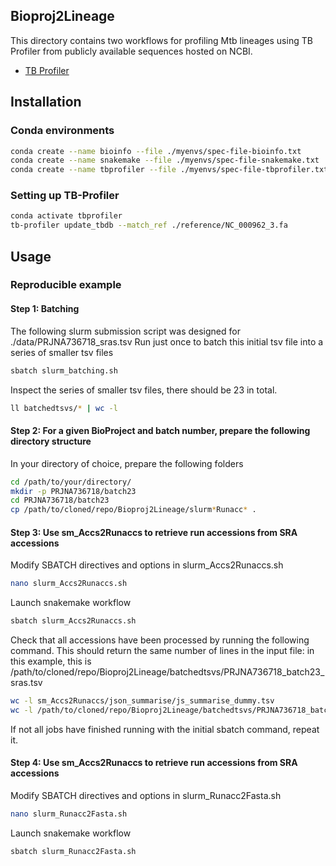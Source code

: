 ## Bioproj2Lineage

This directory contains two workflows for profiling Mtb lineages using TB Profiler from publicly available sequences hosted on NCBI. 
* [TB Profiler](https://github.com/jodyphelan/TBProfiler)

## Installation
### Conda environments
```bash
conda create --name bioinfo --file ./myenvs/spec-file-bioinfo.txt
conda create --name snakemake --file ./myenvs/spec-file-snakemake.txt
conda create --name tbprofiler --file ./myenvs/spec-file-tbprofiler.txt
```

### Setting up TB-Profiler
```bash
conda activate tbprofiler
tb-profiler update_tbdb --match_ref ./reference/NC_000962_3.fa
```
## Usage
### Reproducible example

#### Step 1: Batching
The following slurm submission script was designed for ./data/PRJNA736718_sras.tsv
Run just once to batch this initial tsv file into a series of smaller tsv files

```bash
sbatch slurm_batching.sh
```

Inspect the series of smaller tsv files, there should be 23 in total.

```bash
ll batchedtsvs/* | wc -l 
```

#### Step 2: For a given BioProject and batch number, prepare the following directory structure
In your directory of choice, prepare the following folders 
```bash
cd /path/to/your/directory/
mkdir -p PRJNA736718/batch23
cd PRJNA736718/batch23
cp /path/to/cloned/repo/Bioproj2Lineage/slurm*Runacc* .
```

#### Step 3: Use sm_Accs2Runaccs to retrieve run accessions from SRA accessions
Modify SBATCH directives and options in slurm_Accs2Runaccs.sh

```bash
nano slurm_Accs2Runaccs.sh
```

Launch snakemake workflow
```bash
sbatch slurm_Accs2Runaccs.sh
```

Check that all accessions have been processed by running the following command.
This should return the same number of lines in the input file: 
in this example, this is /path/to/cloned/repo/Bioproj2Lineage/batchedtsvs/PRJNA736718_batch23_sras.tsv

```bash
wc -l sm_Accs2Runaccs/json_summarise/js_summarise_dummy.tsv
wc -l /path/to/cloned/repo/Bioproj2Lineage/batchedtsvs/PRJNA736718_batch23_sras.tsv
```

If not all jobs have finished running with the initial sbatch command, repeat it. 

#### Step 4: Use sm_Accs2Runaccs to retrieve run accessions from SRA accessions

Modify SBATCH directives and options in slurm_Runacc2Fasta.sh

```bash
nano slurm_Runacc2Fasta.sh
```

Launch snakemake workflow
```bash
sbatch slurm_Runacc2Fasta.sh
```
